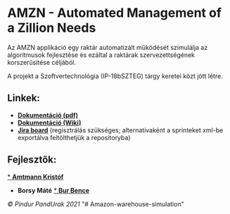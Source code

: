 # AMZN - Automated Management of a Zillion Needs

Az AMZN applikáció egy raktár automatizált működését szimulálja az algoritmusok fejlesztése és ezáltal a raktárak szervezettségének korszerűsítése céljából.

A projekt a Szoftvertechnológia (IP-18bSZTEG) tárgy keretei közt jött létre.

## Linkek:
* [**Dokumentáció (pdf)**](https://szofttech.inf.elte.hu/szt-ab-2020212/group-04/pindur-pandurak/-/blob/master/amzn_dokumentacio.pdf)
* [**Dokumentáció (Wiki)**](https://szofttech.inf.elte.hu/szt-ab-2020212/group-04/pindur-pandurak/-/wikis/home)
* [**Jira board**](https://pindurpandurak.atlassian.net/jira/software/projects/AMZN/boards/1/roadmap?shared=&atlOrigin=eyJpIjoiZTk3ZjA3YWY5NWVkNDI2YWI0ZTg5YmVkZDA0OTBhZmUiLCJwIjoiaiJ9) (regisztrálás szükséges; alternatívaként a sprinteket xml-be exportálva feltölthetjük a repositoryba)

## Fejlesztők:
[* **Amtmann Kristóf**](https://github.com/Anti20-creator)
* **Borsy Máté** 
[* **Bur Bence**](https://github.com/kleinerbur-elte)

*© Pindur PandUrak 2021*
"# Amazon-warehouse-simulation" 
